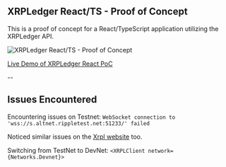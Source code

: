 ## XRPLedger React/TS - Proof of Concept

This is a proof of concept for a React/TypeScript application utilizing the XRPLedger API.

![XRPLedger React/TS - Proof of Concept](https://dam.malt.com/90dc3084-8656-4396-ac84-4ee25ee85f20?func=bound&w=2048&org_if_sml=1)

[Live Demo of XRPLedger React PoC](https://xrpl-react.vercel.app/)

--

## Issues Encountered

Encountering issues on Testnet: `WebSocket connection to 'wss://s.altnet.rippletest.net:51233/' failed`

Noticed similar issues on the [Xrpl website](https://www.3wxy.net/xrp-testnet-faucet.html) too.

Switching from TestNet to DevNet: `<XRPLClient network={Networks.Devnet}>`
